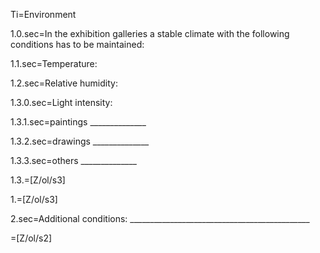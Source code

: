 Ti=Environment

1.0.sec=In the exhibition galleries a stable climate with the following conditions has to be maintained:

1.1.sec=Temperature:		

1.2.sec=Relative humidity: 		

1.3.0.sec=Light intensity:

1.3.1.sec=paintings	______________

1.3.2.sec=drawings	______________

1.3.3.sec=others	______________

1.3.=[Z/ol/s3]

1.=[Z/ol/s3]

2.sec=Additional conditions: _____________________________________________


=[Z/ol/s2]